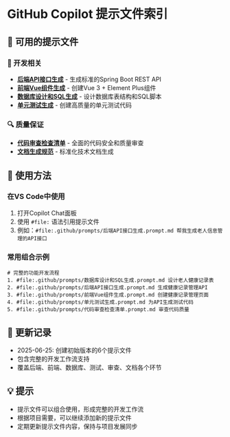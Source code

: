 # GitHub Copilot 提示文件索引

## 📁 可用的提示文件

### 🔧 开发相关
- **[后端API接口生成](./后端API接口生成.prompt.md)** - 生成标准的Spring Boot REST API
- **[前端Vue组件生成](./前端Vue组件生成.prompt.md)** - 创建Vue 3 + Element Plus组件
- **[数据库设计和SQL生成](./数据库设计和SQL生成.prompt.md)** - 设计数据库表结构和SQL脚本
- **[单元测试生成](./单元测试生成.prompt.md)** - 创建高质量的单元测试代码

### 🔍 质量保证
- **[代码审查检查清单](./代码审查检查清单.prompt.md)** - 全面的代码安全和质量审查
- **[文档生成规范](./文档生成规范.prompt.md)** - 标准化技术文档生成

## 🎯 使用方法

### 在VS Code中使用
1. 打开Copilot Chat面板
2. 使用 `#file:` 语法引用提示文件
3. 例如：`#file:.github/prompts/后端API接口生成.prompt.md 帮我生成老人信息管理的API接口`

### 常用组合示例
```
# 完整的功能开发流程
1. #file:.github/prompts/数据库设计和SQL生成.prompt.md 设计老人健康记录表
2. #file:.github/prompts/后端API接口生成.prompt.md 生成健康记录管理API
3. #file:.github/prompts/前端Vue组件生成.prompt.md 创建健康记录管理页面
4. #file:.github/prompts/单元测试生成.prompt.md 为API生成测试代码
5. #file:.github/prompts/代码审查检查清单.prompt.md 审查代码质量
```

## 🔄 更新记录
- 2025-06-25: 创建初始版本的6个提示文件
- 包含完整的开发工作流支持
- 覆盖后端、前端、数据库、测试、审查、文档各个环节

## 💡 提示
- 提示文件可以组合使用，形成完整的开发工作流
- 根据项目需要，可以继续添加新的提示文件
- 定期更新提示文件内容，保持与项目发展同步
